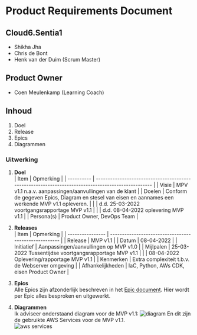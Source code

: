 # Product Requirements Document
## Cloud6.Sentia1
- Shikha Jha
- Chris de Bont
- Henk van der Duim (Scrum Master)

## Product Owner
- Coen Meulenkamp (Learning Coach)

## Inhoud
1. Doel
2. Release
3. Epics
4. Diagrammen

### Uitwerking
1. **Doel**  
   | Item       | Opmerking                                                                                          |
   | ---------- | -------------------------------------------------------------------------------------------------- |
   | Visie      | MPV v1.1 n.a.v. aanpassingen/aanvullingen van de klant                                             |
   | Doelen     | Conform de gegeven Epics, Diagram en stesel van eisen en aannames een werkende MVP v1.1 opleveren. |
   |            | d.d. 25-03-2022 voortgangsrapportage MVP v1.1                                                      |
   |            | d.d. 08-04-2022 oplevering MVP v1.1                                                                |
   | Persona(s) | Product Owner, DevOps Team                                                                         |

2. **Releases**  
   | Item             | Opmerking                                             |
   | ---------------- | ----------------------------------------------------- |
   | Release          | MVP v1.1                                              |
   | Datum            | 08-04-2022                                            |
   | Initiatief       | Aanpassingen/aanvullingen op MVP v1.0                 |
   | Mijlpalen        | 25-03-2022 Tussentijdse voortgangsrapportage MVP v1.1 |
   |                  | 08-04-2022 Oplevering/rapportage MVP v1.1             |
   | Kenmerken        | Extra complexiteit t.b.v. de Webserver omgeving       |
   | Afhankelijkheden | IaC, Python, AWs CDK, eisen Product Owner             |
  
3. **Epics**  
   Alle Epics zijn afzonderlijk beschreven in het [Epic document](../mvpfinal/Documentatie/Epic%20Document%20v1.1.md). Hier wordt per Epic alles besproken en uitgewerkt.  
  
4. **Diagrammen**  
Ik adviseer onderstaand diagram voor de MVP v1.1:
![diagram](../00_includes/MVP%20v1.1%20(AWS).drawio.png)
En dit zijn de gebruikte AWS Services voor de MVP v1.1.  
![aws services](../00_includes/MVP%20v1.1%20AWS%20Services.png)
